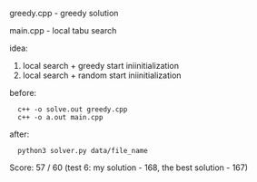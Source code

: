greedy.cpp - greedy solution

main.cpp - local tabu search

idea: 
1. local search + greedy start iniinitialization
2. local search + random start iniinitialization


before:

      c++ -o solve.out greedy.cpp
      c++ -o a.out main.cpp

after:

      python3 solver.py data/file_name
      
Score: 57 / 60 (test 6: my solution - 168, the best solution - 167)
